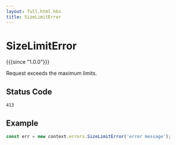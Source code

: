 ```yaml
---
layout: full.html.hbs
title: SizeLimitError
---
```


# SizeLimitError

{{{since "1.0.0"}}}

Request exceeds the maximum limits.

## Status Code

`413`

## Example

```js
const err = new context.errors.SizeLimitError('error message');
```
